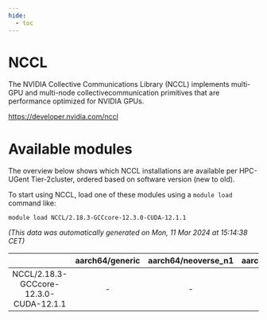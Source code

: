 ```yaml
---
hide:
  - toc
---
```


NCCL
====


The NVIDIA Collective Communications Library (NCCL) implements multi-GPU and multi-node collectivecommunication primitives that are performance optimized for NVIDIA GPUs.

https://developer.nvidia.com/nccl
# Available modules


The overview below shows which NCCL installations are available per HPC-UGent Tier-2cluster, ordered based on software version (new to old).

To start using NCCL, load one of these modules using a `module load` command like:

```shell
module load NCCL/2.18.3-GCCcore-12.3.0-CUDA-12.1.1
```

*(This data was automatically generated on Mon, 11 Mar 2024 at 15:14:38 CET)*  

| |aarch64/generic|aarch64/neoverse_n1|aarch64/neoverse_v1|x86_64/generic|x86_64/amd/zen2|x86_64/amd/zen3|x86_64/intel/haswell|x86_64/intel/skylake_avx512|
| :---: | :---: | :---: | :---: | :---: | :---: | :---: | :---: | :---: |
|NCCL/2.18.3-GCCcore-12.3.0-CUDA-12.1.1|-|-|-|-|-|-|-|-|
